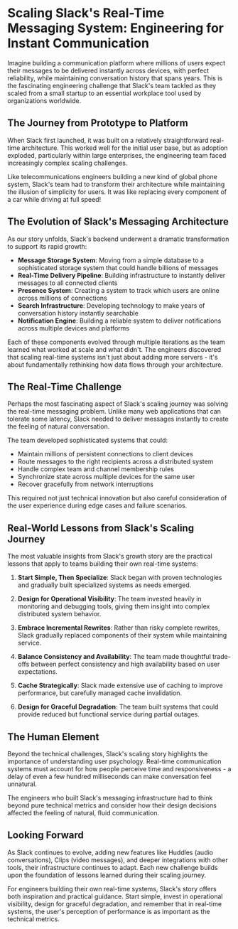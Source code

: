 # Scaling Slack's Real-Time Messaging System: Engineering for Instant Communication

Imagine building a communication platform where millions of users expect their messages to be delivered instantly across devices, with perfect reliability, while maintaining conversation history that spans years. This is the fascinating engineering challenge that Slack's team tackled as they scaled from a small startup to an essential workplace tool used by organizations worldwide.

## The Journey from Prototype to Platform

When Slack first launched, it was built on a relatively straightforward real-time architecture. This worked well for the initial user base, but as adoption exploded, particularly within large enterprises, the engineering team faced increasingly complex scaling challenges.

Like telecommunications engineers building a new kind of global phone system, Slack's team had to transform their architecture while maintaining the illusion of simplicity for users. It was like replacing every component of a car while driving at full speed!

## The Evolution of Slack's Messaging Architecture

As our story unfolds, Slack's backend underwent a dramatic transformation to support its rapid growth:

- **Message Storage System**: Moving from a simple database to a sophisticated storage system that could handle billions of messages
- **Real-Time Delivery Pipeline**: Building infrastructure to instantly deliver messages to all connected clients
- **Presence System**: Creating a system to track which users are online across millions of connections
- **Search Infrastructure**: Developing technology to make years of conversation history instantly searchable
- **Notification Engine**: Building a reliable system to deliver notifications across multiple devices and platforms

Each of these components evolved through multiple iterations as the team learned what worked at scale and what didn't. The engineers discovered that scaling real-time systems isn't just about adding more servers - it's about fundamentally rethinking how data flows through your architecture.

## The Real-Time Challenge

Perhaps the most fascinating aspect of Slack's scaling journey was solving the real-time messaging problem. Unlike many web applications that can tolerate some latency, Slack needed to deliver messages instantly to create the feeling of natural conversation.

The team developed sophisticated systems that could:
- Maintain millions of persistent connections to client devices
- Route messages to the right recipients across a distributed system
- Handle complex team and channel membership rules
- Synchronize state across multiple devices for the same user
- Recover gracefully from network interruptions

This required not just technical innovation but also careful consideration of the user experience during edge cases and failure scenarios.

## Real-World Lessons from Slack's Scaling Journey

The most valuable insights from Slack's growth story are the practical lessons that apply to teams building their own real-time systems:

1. **Start Simple, Then Specialize**: Slack began with proven technologies and gradually built specialized systems as needs emerged.

2. **Design for Operational Visibility**: The team invested heavily in monitoring and debugging tools, giving them insight into complex distributed system behavior.

3. **Embrace Incremental Rewrites**: Rather than risky complete rewrites, Slack gradually replaced components of their system while maintaining service.

4. **Balance Consistency and Availability**: The team made thoughtful trade-offs between perfect consistency and high availability based on user expectations.

5. **Cache Strategically**: Slack made extensive use of caching to improve performance, but carefully managed cache invalidation.

6. **Design for Graceful Degradation**: The team built systems that could provide reduced but functional service during partial outages.

## The Human Element

Beyond the technical challenges, Slack's scaling story highlights the importance of understanding user psychology. Real-time communication systems must account for how people perceive time and responsiveness - a delay of even a few hundred milliseconds can make conversation feel unnatural.

The engineers who built Slack's messaging infrastructure had to think beyond pure technical metrics and consider how their design decisions affected the feeling of natural, fluid communication.

## Looking Forward

As Slack continues to evolve, adding new features like Huddles (audio conversations), Clips (video messages), and deeper integrations with other tools, their infrastructure continues to adapt. Each new challenge builds upon the foundation of lessons learned during their scaling journey.

For engineers building their own real-time systems, Slack's story offers both inspiration and practical guidance. Start simple, invest in operational visibility, design for graceful degradation, and remember that in real-time systems, the user's perception of performance is as important as the technical metrics.

